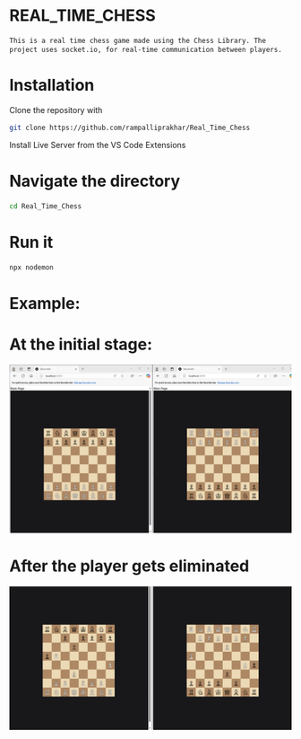 # REAL_TIME_CHESS
    This is a real time chess game made using the Chess Library. The project uses socket.io, for real-time communication between players.
# Installation
Clone the repository with
```bash
git clone https://github.com/rampalliprakhar/Real_Time_Chess
```
Install Live Server from the VS Code Extensions

# Navigate the directory
```bash
cd Real_Time_Chess
```
# Run it 
```bash  
npx nodemon 
```
# Example:
# At the initial stage:
![alt text](image.png)
# After the player gets eliminated
![alt text](image-1.png)